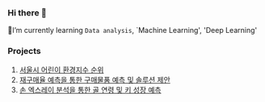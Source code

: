 ### Hi there 👋
🌱I’m currently learning `Data analysis`, `Machine Learning', 'Deep Learning'

### Projects
1. [서울시 어린이 환경지수 순위](https://github.com/ranyjoon/Project1)
2. [재구매율 예측을 통한 구매물품 예측 및 솔루션 제안](https://github.com/ranyjoon/Project2)
3. [손 엑스레이 분석을 통한 골 연령 및 키 성장 예측](https://github.com/ranyjoon/Project3)



<!--
**ranyjoon/ranyjoon** is a ✨ _special_ ✨ repository because its `README.md` (this file) appears on your GitHub profile.

Here are some ideas to get you started:

- 🔭 I’m currently working on ...
- 🌱 I’m currently learning ...
- 👯 I’m looking to collaborate on ...
- 🤔 I’m looking for help with ...
- 💬 Ask me about ...
- 📫 How to reach me: ...
- 😄 Pronouns: ...
- ⚡ Fun fact: ...
-->
